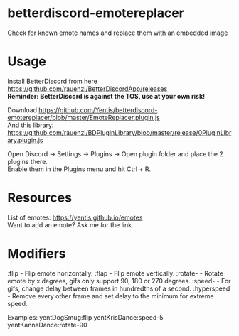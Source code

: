 # betterdiscord-emotereplacer
Check for known emote names and replace them with an embedded image

# Usage
Install BetterDiscord from here  
https://github.com/rauenzi/BetterDiscordApp/releases  
**Reminder: BetterDiscord is against the TOS, use at your own risk!**

Download https://github.com/Yentis/betterdiscord-emotereplacer/blob/master/EmoteReplacer.plugin.js  
And this library: https://github.com/rauenzi/BDPluginLibrary/blob/master/release/0PluginLibrary.plugin.js

Open Discord -> Settings -> Plugins -> Open plugin folder and place the 2 plugins there.  
Enable them in the Plugins menu and hit Ctrl + R.

# Resources
List of emotes: https://yentis.github.io/emotes  
Want to add an emote? Ask me for the link.

# Modifiers
:flip - Flip emote horizontally.
:flap - Flip emote vertically.
:rotate-<degrees> - Rotate emote by x degrees, gifs only support 90, 180 or 270 degrees.
:speed-<speed> - For gifs, change delay between frames in hundredths of a second.
:hyperspeed - Remove every other frame and set delay to the minimum for extreme speed.

Examples:
yentDogSmug:flip
yentKrisDance:speed-5
yentKannaDance:rotate-90
